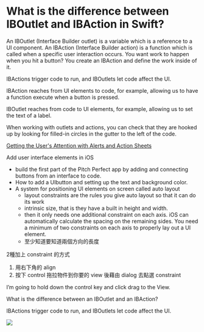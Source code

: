 
# What is the difference between IBOutlet and IBAction in Swift?
An IBOutlet (Interface Builder outlet) is a variable which is a reference to a UI component. An IBAction (Interface Builder action) is a function which is called when a specific user interaction occurs. You want work to happen when you hit a button? You create an IBAction and define the work inside of it.

IBActions trigger code to run, and IBOutlets let code affect the UI.

IBAction reaches from UI elements to code, for example, allowing us to have a function execute when a button is pressed.

IBOutlet reaches from code to UI elements, for example, allowing us to set the text of a label.

When working with outlets and actions, you can check that they are hooked up by looking for filled-in circles in the gutter to the left of the code.



[Getting the User's Attention with Alerts and Action Sheets](https://developer.apple.com/documentation/uikit/windows_and_screens/getting_the_user_s_attention_with_alerts_and_action_sheets#2936078)



Add user interface elements in iOS

* build the first part of the Pitch Perfect app by adding and connecting buttons from an interface to code.
* How to add a UIbutton and setting up the text and background color.
* A system for positioning UI elements on screen called auto layout
  * layout constraints are the rules you give auto layout so that it can do its work
  * intrinsic size, that is they have a built in height and width.
  * then it only needs one additional constraint on each axis. iOS can automatically calculate the spacing on the remaining sides. You need a minimum of two constraints on each axis to properly lay out a UI element.
  * 至少知道要知道兩個方向的長度



2種加上 constraint 的方式

1. 用右下角的 align
2. 按下 control 拖拉物件到你要的 view 後藉由 dialog 去點選 constraint

I’m going to hold down the control key and click drag to the View. 

What is the difference between an IBOutlet and an IBAction?

IBActions trigger code to run, and IBOutlets let code affect the UI.

![](../.gitbook/assets/ios_2.png)

